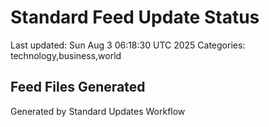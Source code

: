 # Standard Feed Update Status
Last updated: Sun Aug  3 06:18:30 UTC 2025
Categories: technology,business,world

## Feed Files Generated

Generated by Standard Updates Workflow
